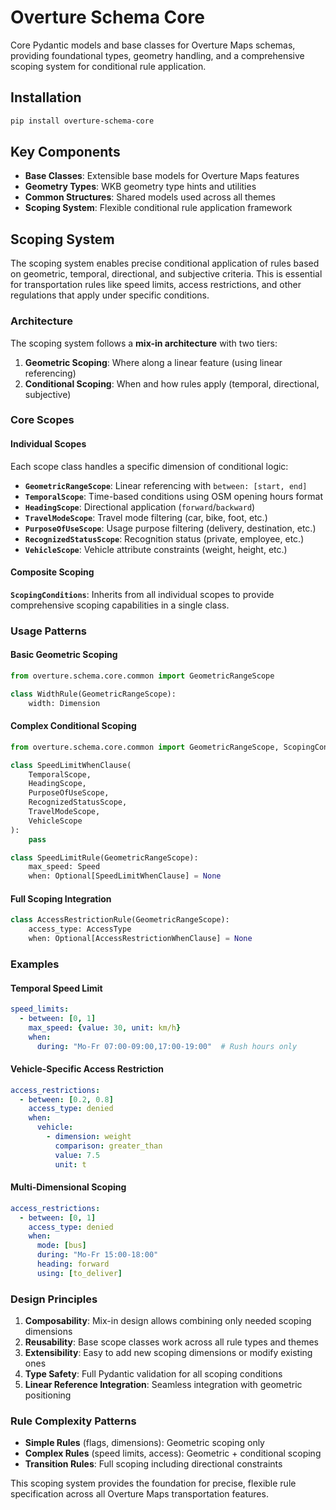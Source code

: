 # Overture Schema Core

Core Pydantic models and base classes for Overture Maps schemas, providing foundational types, geometry handling, and a comprehensive scoping system for conditional rule application.

## Installation

```bash
pip install overture-schema-core
```

## Key Components

- **Base Classes**: Extensible base models for Overture Maps features
- **Geometry Types**: WKB geometry type hints and utilities
- **Common Structures**: Shared models used across all themes
- **Scoping System**: Flexible conditional rule application framework

## Scoping System

The scoping system enables precise conditional application of rules based on geometric, temporal, directional, and subjective criteria. This is essential for transportation rules like speed limits, access restrictions, and other regulations that apply under specific conditions.

### Architecture

The scoping system follows a **mix-in architecture** with two tiers:

1. **Geometric Scoping**: Where along a linear feature (using linear referencing)
2. **Conditional Scoping**: When and how rules apply (temporal, directional, subjective)

### Core Scopes

#### Individual Scopes

Each scope class handles a specific dimension of conditional logic:

- **`GeometricRangeScope`**: Linear referencing with `between: [start, end]`
- **`TemporalScope`**: Time-based conditions using OSM opening hours format
- **`HeadingScope`**: Directional application (`forward`/`backward`)
- **`TravelModeScope`**: Travel mode filtering (car, bike, foot, etc.)
- **`PurposeOfUseScope`**: Usage purpose filtering (delivery, destination, etc.)
- **`RecognizedStatusScope`**: Recognition status (private, employee, etc.)
- **`VehicleScope`**: Vehicle attribute constraints (weight, height, etc.)

#### Composite Scoping

**`ScopingConditions`**: Inherits from all individual scopes to provide comprehensive scoping capabilities in a single class.

### Usage Patterns

#### Basic Geometric Scoping

```python
from overture.schema.core.common import GeometricRangeScope

class WidthRule(GeometricRangeScope):
    width: Dimension
```

#### Complex Conditional Scoping

```python
from overture.schema.core.common import GeometricRangeScope, ScopingConditions

class SpeedLimitWhenClause(
    TemporalScope,
    HeadingScope,
    PurposeOfUseScope,
    RecognizedStatusScope,
    TravelModeScope,
    VehicleScope
):
    pass

class SpeedLimitRule(GeometricRangeScope):
    max_speed: Speed
    when: Optional[SpeedLimitWhenClause] = None
```

#### Full Scoping Integration

```python
class AccessRestrictionRule(GeometricRangeScope):
    access_type: AccessType
    when: Optional[AccessRestrictionWhenClause] = None
```

### Examples

#### Temporal Speed Limit

```yaml
speed_limits:
  - between: [0, 1]
    max_speed: {value: 30, unit: km/h}
    when:
      during: "Mo-Fr 07:00-09:00,17:00-19:00"  # Rush hours only
```

#### Vehicle-Specific Access Restriction

```yaml
access_restrictions:
  - between: [0.2, 0.8]
    access_type: denied
    when:
      vehicle:
        - dimension: weight
          comparison: greater_than
          value: 7.5
          unit: t
```

#### Multi-Dimensional Scoping

```yaml
access_restrictions:
  - between: [0, 1]
    access_type: denied
    when:
      mode: [bus]
      during: "Mo-Fr 15:00-18:00"
      heading: forward
      using: [to_deliver]
```

### Design Principles

1. **Composability**: Mix-in design allows combining only needed scoping dimensions
2. **Reusability**: Base scope classes work across all rule types and themes
3. **Extensibility**: Easy to add new scoping dimensions or modify existing ones
4. **Type Safety**: Full Pydantic validation for all scoping conditions
5. **Linear Reference Integration**: Seamless integration with geometric positioning

### Rule Complexity Patterns

- **Simple Rules** (flags, dimensions): Geometric scoping only
- **Complex Rules** (speed limits, access): Geometric + conditional scoping
- **Transition Rules**: Full scoping including directional constraints

This scoping system provides the foundation for precise, flexible rule specification across all Overture Maps transportation features.
